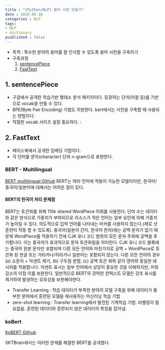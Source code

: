 ```yaml
---
title : "[Python/NLP] 용어 사전 만들기"
date : 2020.09.10
categories : NLP
tags:
- NLP
- dictionary
puublished : false
---
```


- 목적 : 특수한 분야의 용어를 잘 인식할 수 있도록 용어 사전을 구축하기
- 구축과정
  1. [sentencePiece](#chapter-1)
  2. [FastText](#chapter-2)
  
<!-- 1 -->
## 1. sentencePiece  <a id="chapter-1"></a>
- 구글에서 공개한 학습기반 형태소 분석 패키지이다. 등장하는 단어(어절 등)를 기반으로 vocab을 만들 수 있다.
- BPE(Byte Pair Encoding) 기법도 지원한다. bert에서는 사전을 구축할 때 사용되는 방법이다. 
- 적절한 vocab 사이즈 설정 중요하다. : 

<!-- 2 -->
## 2. FastText <a id='chapter-2'></a>
- 페이스북에서 공개한 임베딩 기법이다.
- 각 단어를 문자(character) 단위 n-gram으로 표현한다. 

### BERT - Multilingual
[BERT multilingual Github](https://github.com/google-research/bert/blob/master/multilingual.md)
BERT는 여러 언어에 적용이 가능한 모델이지만, 한국어/중국어/일본어에 대해서는 어려운 점이 있다.

#### BERT의 한국어 처리 문제점
BERT는 토큰화를 위해 110k shared WordPiece 어휘를 사용한다. 단어 수는 데이터와 같은 방식으로 가중치가 부여되므로 리소스가 적은 언어는 일부 요인에 의해 가중치가 높아질 수 있다. 의도적으로 입력 언어를 나타내는 마커를 사용하지 않는다.(제로 샷 훈련이 작동 할 수 있도록).
중국어(일본어 간지, 한국어 한자)에는 공백 문자가 없기 때문에 WordPiece를 적용하기 전에 CJK 유니 코드 범위의 모든 문자 주위에 공백을 추가합니다. 이는 중국어가 효과적으로 문자 토큰화됨을 의미한다. CJK 유니 코드 블록에는 중국어 원본 문자만 포함되며 다른 모든 언어와 마찬가지로 공백 + WordPiece로 토큰화 된 한글 또는 가타카나/히라가나 일본어는 포함되지 않는다.
다른 모든 언어의 경우 (a) 소문자 + 악센트 제거, (b) 구두점 분할, (c) 공백 토큰 화와 같이 영어와 동일한 레시피를 적용합니다. 악센트 표시는 일부 언어에서 상당히 중요한 것을 이해하지만, 어휘 감소의 이점 이를 보완한다. 일반적으로 BERT의 강력한 컨텍스트 모델은 강조 표시를 제거하여 발생하는 모호성을 보완해야한다.

- Transfer Learning : 학습 데이터가 부족한 분야의 모델 구축을 위해 데이터가 풍부한 분야에서 훈련된 모델을 재사용하는 머신러닝 학습 기법
- zero-shot learning : Transfer learning에서 발전된 기계학습 기법. 라벨링이 필요없음. 훈련된 데이터와 훈련되지 않은 데이터의 특징을 잡아냄.

### koBert

[KoBERT Github](https://github.com/SKTBrain/KoBERT#why)

SKTBrain에서는 이러한 문제를 해결한 BERT를 공개했다.

```
